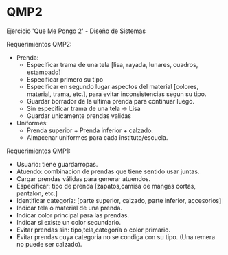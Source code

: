 # QMP2
Ejercicio 'Que Me Pongo 2' - Diseño de Sistemas

Requerimientos QMP2:
 - Prenda:
	- Especificar trama de una tela [lisa, rayada, lunares, cuadros, estampado]
	- Especificar primero su tipo
	- Especificar en segundo lugar aspectos del material [colores, material, trama, etc.], para evitar inconsistencias segun su tipo.
	- Guardar borrador de la ultima prenda para continuar luego.
	- Sin especificar trama de una tela -> Lisa
	- Guardar unicamente prendas validas
 - Uniformes:
	- Prenda superior + Prenda inferior + calzado.
	- Almacenar uniformes para cada instituto/escuela.

Requerimientos QMP1:

 - Usuario: tiene guardarropas.
 - Atuendo: combinacion de prendas que tiene sentido usar juntas.
 - Cargar prendas válidas para generar atuendos.
 - Especificar: tipo de prenda [zapatos,camisa de mangas cortas, pantalon, etc.]
 - Identificar categoría: [parte superior, calzado, parte inferior, accesorios]
 - Indicar tela o material de una prenda.
 - Indicar color principal para las prendas.
 - Indicar si existe un color secundario.
 - Evitar prendas sin: tipo,tela,categoría o color primario.
 - Evitar prendas cuya categoría no se condiga con su tipo. (Una remera no puede ser calzado).
